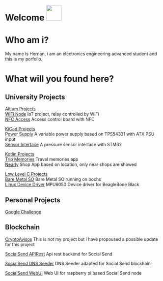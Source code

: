 # Welcome <img src="https://media.giphy.com/media/mGcNjsfWAjY5AEZNw6/giphy.gif" width="50">

# Who am i?

My name is Hernan, i am an electronics engineering advanced student and this is my porfolio.

# What will you found here?

## University Projects

<ins>Altium Projects</ins></br>
[WiFi Node](https://github.com/hernss/IDCI_WiFiNode) IoT project, relay controlled by WiFi </br>
[NFC Access](https://github.com/hernss/IDCI_NFC_Access) Access control board with NFC</br>

<ins>KiCad Projects</ins></br>
[Power Supply](https://github.com/hernss/switching_power_supply) A variable power supply based on TPS54331 with ATX PSU input</br>
[Sensor Interface](https://github.com/hernss/pressure_sensor_interface) A pressure sensor interface with STM32</br>

<ins>Kotlin Projects</ins></br>
[Trip Memories](https://github.com/hernss/DADM_TripMemories) Travel memories app </br>
[Nearly](https://github.com/hernss/DADM_Nearly) Shop App based on location, only near shops are showed </br>

<ins>Low Level C Projects</ins></br>
[Bare Metal SO](https://github.com/hernss/TD3_BareMetalSO) Bare Metal SO running on bochs </br>
[Linux Device Driver](https://github.com/hernss/TD3_LinuxDeviceDriver) MPU6050 Device driver for BeagleBone Black </br>

## Personal Projects

[Google Challenge](https://github.com/hernss/GoogleChallenge)

## Blockchain

[CryptoAvisos](https://github.com/hernss/CryptoAvisosV1) This is not my project but i have propoused a possible update for this project </br>

[SocialSend APIRest](https://github.com/hernss/SocialSendApiRest) Api rest backend for Social Send </br>

[SocialSend DNS Seeder](https://github.com/hernss/dns_seeder) DNS Seeder adapted for Social Send blockhain </br>

[SocialSend WebUI](https://github.com/hernss/SendPi) Web UI for raspberry pi based Social Send node </br>

